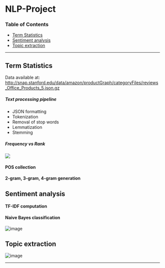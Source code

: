 # NLP-Project

### Table of Contents


- [Term Statistics](#term-statistics)
- [Sentiment analysis](#sentiment-analysis)
- [Topic extraction](#topic-extraction)

---

## Term Statistics

 Data available at: http://snap.stanford.edu/data/amazon/productGraph/categoryFiles/reviews_Office_Products_5.json.gz

##### Text processing pipeline
- JSON formatting
- Tokenization
- Removal of stop words
- Lemmatization
- Stemming

##### Frequency vs Rank

![](file:///F:/Trimester3/NLP/CodingAssignment1/zipfcurve.png)

#### POS collection
#### 2-gram, 3-gram, 4-gram generation


## Sentiment analysis 

#### TF-IDF computation
#### Naive Bayes classification

![image](https://user-images.githubusercontent.com/46133803/116209538-a52f3c00-a75f-11eb-90f8-149d326082b8.png)

## Topic extraction

![image](https://user-images.githubusercontent.com/46133803/116209753-d871cb00-a75f-11eb-909e-3d091ad22164.png)

---
